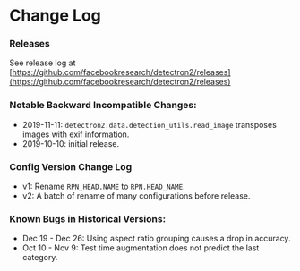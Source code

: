 # Change Log

### Releases
See release log at
[https://github.com/facebookresearch/detectron2/releases](https://github.com/facebookresearch/detectron2/releases)

### Notable Backward Incompatible Changes:

* 2019-11-11: `detectron2.data.detection_utils.read_image` transposes images with exif information.
* 2019-10-10: initial release.

### Config Version Change Log

* v1: Rename `RPN_HEAD.NAME` to `RPN.HEAD_NAME`.
* v2: A batch of rename of many configurations before release.

### Known Bugs in Historical Versions:
* Dec 19 - Dec 26: Using aspect ratio grouping causes a drop in accuracy.
* Oct 10 - Nov 9: Test time augmentation does not predict the last category.
